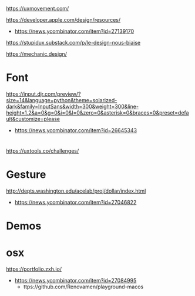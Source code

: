 https://uxmovement.com/

https://developer.apple.com/design/resources/
* https://news.ycombinator.com/item?id=27139170

https://stupidux.substack.com/p/le-design-nous-biaise

https://mechanic.design/

# Font

https://input.djr.com/preview/?size=14&language=python&theme=solarized-dark&family=InputSans&width=300&weight=300&line-height=1.2&a=0&g=0&i=0&l=0&zero=0&asterisk=0&braces=0&preset=default&customize=please
* https://news.ycombinator.com/item?id=26645343

#
https://uxtools.co/challenges/

# Gesture
http://depts.washington.edu/acelab/proj/dollar/index.html
* https://news.ycombinator.com/item?id=27046822

# Demos
# osx
https://portfolio.zxh.io/
* https://news.ycombinator.com/item?id=27084995
  * ttps://github.com/Renovamen/playground-macos